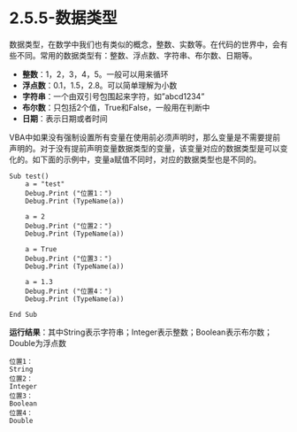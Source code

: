 # 2.5.5-数据类型

数据类型，在数学中我们也有类似的概念，整数、实数等。在代码的世界中，会有些不同。常用的数据类型有：整数、浮点数、字符串、布尔数、日期等。

- **整数**：1，2，3，4，5。一般可以用来循环
- **浮点数**：0.1，1.5，2.8。可以简单理解为小数
- **字符串**：一个由双引号包围起来字符，如”abcd1234”
- **布尔数**：只包括2个值，True和False，一般用在判断中
- **日期**：表示日期或者时间

VBA中如果没有强制设置所有变量在使用前必须声明时，那么变量是不需要提前声明的。对于没有提前声明变量数据类型的变量，该变量对应的数据类型是可以变化的。如下面的示例中，变量a赋值不同时，对应的数据类型也是不同的。

```{code-block} 
Sub test()
    a = "test"
    Debug.Print ("位置1：")
    Debug.Print (TypeName(a))

    a = 2
    Debug.Print ("位置2：")
    Debug.Print (TypeName(a))

    a = True
    Debug.Print ("位置3：")
    Debug.Print (TypeName(a))
    
    a = 1.3
    Debug.Print ("位置4：")
    Debug.Print (TypeName(a))
    
End Sub

```

**运行结果**：其中String表示字符串；Integer表示整数；Boolean表示布尔数；Double为浮点数

```{code-block} 
位置1：
String
位置2：
Integer
位置3：
Boolean
位置4：
Double
```